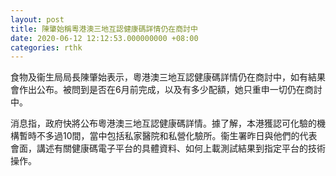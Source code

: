 ```yaml
---
layout: post
title: 陳肇始稱粵港澳三地互認健康碼詳情仍在商討中
date: 2020-06-12 12:12:53.000000000 +08:00
categories: rthk
---
```


食物及衞生局局長陳肇始表示，粵港澳三地互認健康碼詳情仍在商討中，如有結果會作出公布。被問到是否在6月前完成，以及有多少配額，她只重申一切仍在商討中。

消息指，政府快將公布粵港澳三地互認健康碼詳情。據了解，本港獲認可化驗的機構暫時不多過10間，當中包括私家醫院和私營化驗所。衞生署昨日與他們的代表會面，講述有關健康碼電子平台的具體資料、如何上載測試結果到指定平台的技術操作。
